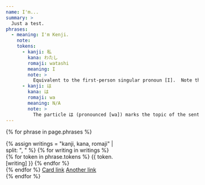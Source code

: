 ```yaml
---
name: I'm...
summary: >
  Just a test.
phrases:
  - meaning: I'm Kenji.
    note:
    tokens:
      - kanji: 私
        kana: わたし
        romaji: watashi
        meaning: I
        note: >
          Equivalent to the first-person singular pronoun [I].  Note that in Japanese the subject is often omitted when it's clear from the contenxt. So the phrase [Kenji desu] would have been equally correct.
      - kanji: は
        kana: は
        romaji: wa
        meaning: N/A
        note: >
          The particle は (pronounced [wa]) marks the topic of the sentence. In Japanese, two distinct particle are used to mark the topic and the subject of a sentence, respectively は and が. For the time being, you shouldn't be concerned over these differences as you can simply think of the word(s) preceding は as the subject of the phrase.
---
```

{% for phrase in page.phrases %}
<div class="card" style="width: 18rem;">
  <div class="card-body">
    {% assign writings = "kanji, kana, romaji" | split: ", " %}
    {% for writing in writings %}
      <div class="row">
        <div class="col-12">
          {% for token in phrase.tokens %}
            {{ token.[writing] }}
          {% endfor %}
        </div>
      </div>
    {% endfor %}
    <a href="#" class="card-link">Card link</a>
    <a href="#" class="card-link">Another link</a>
  </div>
</div>
{% endfor %}
